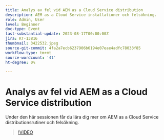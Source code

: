 ```yaml
---
title: Analys av fel vid AEM as a Cloud Service distribution
description: AEM as a Cloud Service installationer och felsökning.
role: Admin, User
level: Beginner
doc-type: Event
last-substantial-update: 2023-08-17T00:00:00Z
jira: KT-13816
thumbnail: 3422532.jpeg
source-git-commit: 4fa2a7ecb6237906b6194e07eae4adfc78033f85
workflow-type: tm+mt
source-wordcount: '41'
ht-degree: 0%

---
```


# Analys av fel vid AEM as a Cloud Service distribution

Under den här sessionen får du lära dig mer om AEM as a Cloud Service distributionsrutiner och felsökning.

>[!VIDEO](https://video.tv.adobe.com/v/3422532/?learn=on)
